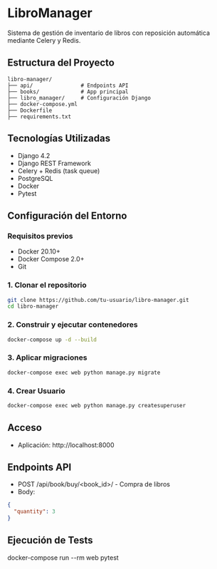 # LibroManager

Sistema de gestión de inventario de libros con reposición automática mediante Celery y Redis.

## Estructura del Proyecto
```
libro-manager/
├── api/               # Endpoints API
├── books/             # App principal
├── libro_manager/     # Configuración Django
├── docker-compose.yml
├── Dockerfile
├── requirements.txt
```

## Tecnologías Utilizadas
- Django 4.2
- Django REST Framework
- Celery + Redis (task queue)
- PostgreSQL
- Docker
- Pytest

## Configuración del Entorno

### Requisitos previos
- Docker 20.10+
- Docker Compose 2.0+
- Git

### 1. Clonar el repositorio
```bash
git clone https://github.com/tu-usuario/libro-manager.git
cd libro-manager
```

### 2. Construir y ejecutar contenedores
```bash
docker-compose up -d --build
```

### 3. Aplicar migraciones
```bash
docker-compose exec web python manage.py migrate
```


### 4. Crear Usuario
```bash
docker-compose exec web python manage.py createsuperuser
```

## Acceso
- Aplicación: http://localhost:8000

## Endpoints API
- POST /api/book/buy/<book_id>/ - Compra de libros
- Body:
```json
{
  "quantity": 3
}
```

## Ejecución de Tests
docker-compose run --rm web pytest